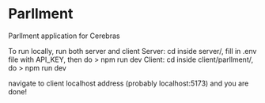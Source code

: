 # Parllment
Parllment application for Cerebras


To run locally, run both server and client
Server: cd inside server/, fill in .env file with API_KEY, then do > npm run dev
Client: cd inside client/parllment/, do > npm run dev

navigate to client localhost address (probably localhost:5173) and you are done!
